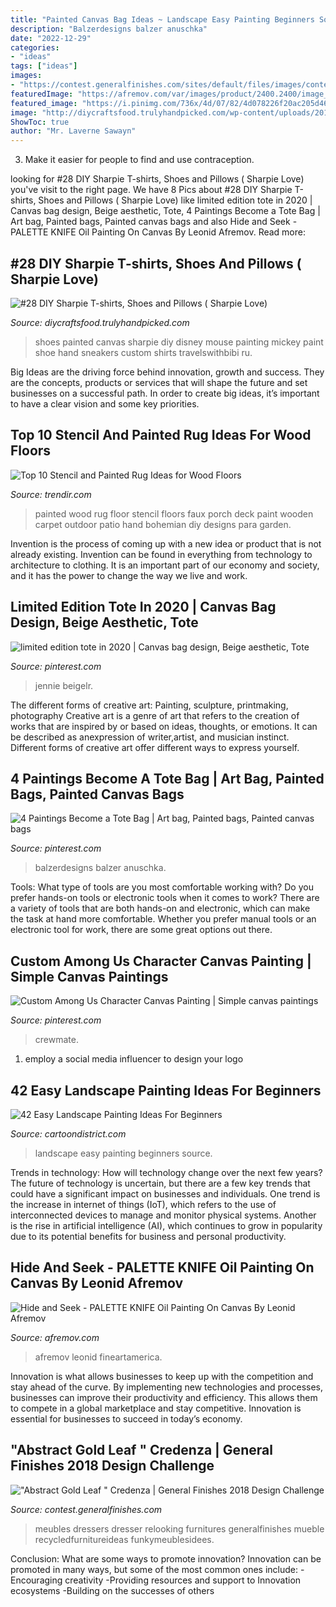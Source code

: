 ```yaml
---
title: "Painted Canvas Bag Ideas ~ Landscape Easy Painting Beginners Source"
description: "Balzerdesigns balzer anuschka"
date: "2022-12-29"
categories:
- "ideas"
tags: ["ideas"]
images:
- "https://contest.generalfinishes.com/sites/default/files/images/contest/project-images/img_4882.jpg"
featuredImage: "https://afremov.com/var/images/product/2400.2400/image_3505.jpeg"
featured_image: "https://i.pinimg.com/736x/4d/07/82/4d078226f20ac205d46ac2b198d9ea93.jpg"
image: "http://diycraftsfood.trulyhandpicked.com/wp-content/uploads/2017/04/Painted-and-sharpie-canvas-shoe.jpg"
ShowToc: true
author: "Mr. Laverne Sawayn"
---
```



3. Make it easier for people to find and use contraception.

	

		
looking for #28 DIY Sharpie T-shirts, Shoes and Pillows ( Sharpie Love) you've visit to the right page. We have 8 Pics about #28 DIY Sharpie T-shirts, Shoes and Pillows ( Sharpie Love) like limited edition tote in 2020 | Canvas bag design, Beige aesthetic, Tote, 4 Paintings Become a Tote Bag | Art bag, Painted bags, Painted canvas bags and also Hide and Seek - PALETTE KNIFE Oil Painting On Canvas By Leonid Afremov. Read more:
		
    
## #28 DIY Sharpie T-shirts, Shoes And Pillows ( Sharpie Love)

<img loading=lazy src="http://diycraftsfood.trulyhandpicked.com/wp-content/uploads/2017/04/Painted-and-sharpie-canvas-shoe.jpg" onerror="this.onerror=null;this.src='https://tse3.mm.bing.net/th?id=OIP.syp3yNO7gzgetHxyDQXpoQHaJ6&amp;pid=15.1';" alt="#28 DIY Sharpie T-shirts, Shoes and Pillows ( Sharpie Love)">

_Source: diycraftsfood.trulyhandpicked.com_

>shoes painted canvas sharpie diy disney mouse painting mickey paint shoe hand sneakers custom shirts travelswithbibi ru. 

	

Big Ideas are the driving force behind innovation, growth and success. They are the concepts, products or services that will shape the future and set businesses on a successful path. In order to create big ideas, it’s important to have a clear vision and some key priorities.

    
## Top 10 Stencil And Painted Rug Ideas For Wood Floors

<img loading=lazy src="http://cdn.trendir.com/wp-content/uploads/old/trends/assets_c/2015/08/painted-wood-porch-faux-rug-thumb-autox840-55609.jpg" onerror="this.onerror=null;this.src='https://tse4.mm.bing.net/th?id=OIP.jihh_wMLLBWeM57bInDoYgHaJ4&amp;pid=15.1';" alt="Top 10 Stencil and Painted Rug Ideas for Wood Floors">

_Source: trendir.com_

>painted wood rug floor stencil floors faux porch deck paint wooden carpet outdoor patio hand bohemian diy designs para garden. 

	

Invention is the process of coming up with a new idea or product that is not already existing. Invention can be found in everything from technology to architecture to clothing. It is an important part of our economy and society, and it has the power to change the way we live and work.

    
## Limited Edition Tote In 2020 | Canvas Bag Design, Beige Aesthetic, Tote

<img loading=lazy src="https://i.pinimg.com/736x/9f/8a/07/9f8a07795f49c87aa2e5691aa35fd2e8.jpg" onerror="this.onerror=null;this.src='https://tse1.mm.bing.net/th?id=OIP.i4BRP78n44YtRDVVGFMNfwHaL2&amp;pid=15.1';" alt="limited edition tote in 2020 | Canvas bag design, Beige aesthetic, Tote">

_Source: pinterest.com_

>jennie beigelr. 

	

The different forms of creative art: Painting, sculpture, printmaking, photography
Creative art is a genre of art that refers to the creation of works that are inspired by or based on ideas, thoughts, or emotions. It can be described as anexpression of writer,artist, and musician instinct. Different forms of creative art offer different ways to express yourself.

    
## 4 Paintings Become A Tote Bag | Art Bag, Painted Bags, Painted Canvas Bags

<img loading=lazy src="https://i.pinimg.com/736x/4d/07/82/4d078226f20ac205d46ac2b198d9ea93.jpg" onerror="this.onerror=null;this.src='https://tse3.mm.bing.net/th?id=OIP.59zP4Q8knesIf-IaODU2CgAAAA&amp;pid=15.1';" alt="4 Paintings Become a Tote Bag | Art bag, Painted bags, Painted canvas bags">

_Source: pinterest.com_

>balzerdesigns balzer anuschka. 

	

Tools: What type of tools are you most comfortable working with?
Do you prefer hands-on tools or electronic tools when it comes to work? There are a variety of tools that are both hands-on and electronic, which can make the task at hand more comfortable. Whether you prefer manual tools or an electronic tool for work, there are some great options out there.

    
## Custom Among Us Character Canvas Painting | Simple Canvas Paintings

<img loading=lazy src="https://i.pinimg.com/736x/4a/9e/8b/4a9e8b3e0204e0190004585f986975d9.jpg" onerror="this.onerror=null;this.src='https://tse1.mm.bing.net/th?id=OIP.mN8830Sf2hSSjvhKwv2o8gHaJ3&amp;pid=15.1';" alt="Custom Among Us Character Canvas Painting | Simple canvas paintings">

_Source: pinterest.com_

>crewmate. 

	

1. employ a social media influencer to design your logo 

    
## 42 Easy Landscape Painting Ideas For Beginners

<img loading=lazy src="http://www.cartoondistrict.com/wp-content/uploads/2017/07/Easy-Landscape-Painting-Ideas-For-Beginners-13.jpg" onerror="this.onerror=null;this.src='https://tse4.mm.bing.net/th?id=OIP.mskLUBdjNL9BHzCQjKp8xAHaKM&amp;pid=15.1';" alt="42 Easy Landscape Painting Ideas For Beginners">

_Source: cartoondistrict.com_

>landscape easy painting beginners source. 

	

Trends in technology: How will technology change over the next few years?
The future of technology is uncertain, but there are a few key trends that could have a significant impact on businesses and individuals. One trend is the increase in internet of things (IoT), which refers to the use of interconnected devices to manage and monitor physical systems. Another is the rise in artificial intelligence (AI), which continues to grow in popularity due to its potential benefits for business and personal productivity.

    
## Hide And Seek - PALETTE KNIFE Oil Painting On Canvas By Leonid Afremov

<img loading=lazy src="https://afremov.com/var/images/product/2400.2400/image_3505.jpeg" onerror="this.onerror=null;this.src='https://tse4.mm.bing.net/th?id=OIP.A26CePOoXB0YBfSXkbqKdQHaGN&amp;pid=15.1';" alt="Hide and Seek - PALETTE KNIFE Oil Painting On Canvas By Leonid Afremov">

_Source: afremov.com_

>afremov leonid fineartamerica. 

	

Innovation is what allows businesses to keep up with the competition and stay ahead of the curve. By implementing new technologies and processes, businesses can improve their productivity and efficiency. This allows them to compete in a global marketplace and stay competitive. Innovation is essential for businesses to succeed in today’s economy.

    
## &quot;Abstract Gold Leaf &quot; Credenza | General Finishes 2018 Design Challenge

<img loading=lazy src="https://contest.generalfinishes.com/sites/default/files/images/contest/project-images/img_4882.jpg" onerror="this.onerror=null;this.src='https://tse3.mm.bing.net/th?id=OIP.r2vxwEHz8WUnUz4W5uuapwHaLH&amp;pid=15.1';" alt="&quot;Abstract Gold Leaf &quot; Credenza | General Finishes 2018 Design Challenge">

_Source: contest.generalfinishes.com_

>meubles dressers dresser relooking furnitures generalfinishes mueble recycledfurnitureideas funkymeublesidees. 

	

Conclusion: What are some ways to promote innovation?
Innovation can be promoted in many ways, but some of the most common ones include: 
-Encouraging creativity 
-Providing resources and support to Innovation ecosystems 
-Building on the successes of others

